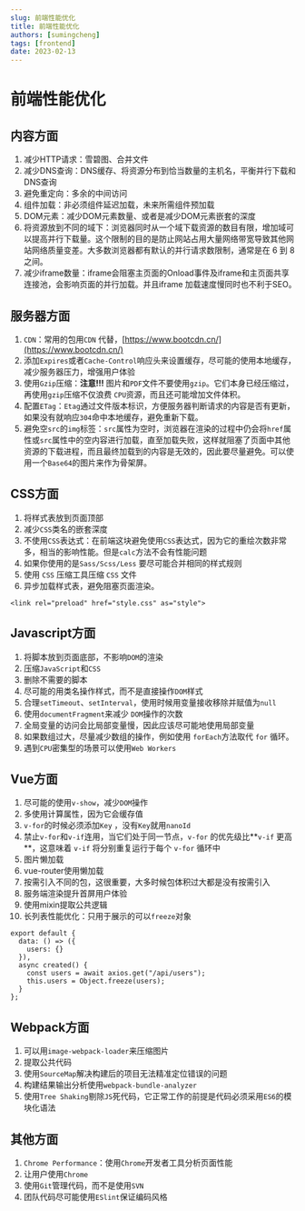 ```yaml
---
slug: 前端性能优化
title: 前端性能优化
authors: [sumingcheng]
tags: [frontend]
date: 2023-02-13
---
```


# 前端性能优化



 

## 内容方面  

1. 减少HTTP请求：雪碧图、合并文件
2. 减少DNS查询：DNS缓存、将资源分布到恰当数量的主机名，平衡并行下载和DNS查询
3. 避免重定向：多余的中间访问
4. 组件加载：非必须组件延迟加载，未来所需组件预加载
5. DOM元素：减少DOM元素数量、或者是减少DOM元素嵌套的深度
6. 将资源放到不同的域下：浏览器同时从一个域下载资源的数目有限，增加域可以提高并行下载量。这个限制的目的是防止网站占用大量网络带宽导致其他网站网络质量变差。大多数浏览器都有默认的并行请求数限制，通常是在 6 到 8 之间。
7. 减少iframe数量：iframe会阻塞主页面的Onload事件及iframe和主页面共享连接池，会影响页面的并行加载。并且iframe 加载速度慢同时也不利于SEO。

## 服务器方面  

1. `CDN`：常用的包用`CDN` 代替，[https://www.bootcdn.cn/](https://www.bootcdn.cn/)
2. 添加`Expires`或者`Cache-Control`响应头来设置缓存，尽可能的使用本地缓存，减少服务器压力，增强用户体验
3. 使用`Gzip`压缩：**注意!!!** 图片和`PDF`文件不要使用`gzip`。它们本身已经压缩过，再使用`gzip`压缩不仅浪费 `CPU`资源，而且还可能增加文件体积。
4. 配置`ETag`：`Etag`通过文件版本标识，方便服务器判断请求的内容是否有更新，如果没有就响应`304`命中本地缓存，避免重新下载。
5. 避免空`src`的`img`标签：`src`属性为空时，浏览器在渲染的过程中仍会将`href`属性或`src`属性中的空内容进行加载，直至加载失败，这样就阻塞了页面中其他资源的下载进程，而且最终加载到的内容是无效的，因此要尽量避免。可以使用一个`Base64`的图片来作为骨架屏。

## CSS方面  

1. 将样式表放到页面顶部
2. 减少`CSS`类名的嵌套深度
3. 不使用`CSS`表达式：在前端这块避免使用`CSS`表达式，因为它的重绘次数非常多，相当的影响性能。但是`calc`方法不会有性能问题
4. 如果你使用的是`Sass/Scss/Less` 要尽可能合并相同的样式规则
5. 使用 `CSS` 压缩工具压缩 `CSS` 文件
6. 异步加载样式表，避免阻塞页面渲染。

```
<link rel="preload" href="style.css" as="style">
```
## Javascript方面  

1. 将脚本放到页面底部，不影响`DOM`的渲染
2. 压缩`JavaScript`和`CSS`
3. 删除不需要的脚本
4. 尽可能的用类名操作样式，而不是直接操作`DOM`样式
5. 合理`setTimeout`、`setInterval`，使用时候用变量接收移除并赋值为`null`
6. 使用`documentFragment`来减少 `DOM`操作的次数
7. 全局变量的访问会比局部变量慢，因此应该尽可能地使用局部变量
8. 如果数组过大，尽量减少数组的操作，例如使用 `forEach`方法取代 `for` 循环。
9. 遇到`CPU`密集型的场景可以使用`Web Workers`

## Vue方面  

1. 尽可能的使用`v-show`，减少`DOM`操作
2. 多使用计算属性，因为它会缓存值
3. `v-for`的时候必须添加`Key` ，没有`Key`就用`nanoId`
4. 禁止`v-for`和`v-if`连用，当它们处于同一节点，`v-for` 的优先级比**`v-if` 更高**，这意味着 `v-if` 将分别重复运行于每个 `v-for` 循环中
5. 图片懒加载
6. vue-router使用懒加载
7. 按需引入不同的包，这很重要，大多时候包体积过大都是没有按需引入
8. 服务端渲染提升首屏用户体验
9. 使用mixin提取公共逻辑
10. 长列表性能优化：只用于展示的可以`freeze`对象

```
export default {
  data: () => ({
    users: {}
  }),
  async created() {
    const users = await axios.get("/api/users");
    this.users = Object.freeze(users);
  }
};

```
## Webpack方面  

1. 可以用`image-webpack-loader`来压缩图片
2. 提取公共代码
3. 使用`SourceMap`解决构建后的项目无法精准定位错误的问题
4. 构建结果输出分析使用`webpack-bundle-analyzer`
5. 使用`Tree Shaking`剔除`JS`死代码，它正常工作的前提是代码必须采用`ES6`的模块化语法

## 其他方面  

1. `Chrome Performance`：使用`Chrome`开发者工具分析页面性能
2. 让用户使用`Chrome`
3. 使用`Git`管理代码，而不是使用`SVN`
4. 团队代码尽可能使用`ESlint`保证编码风格